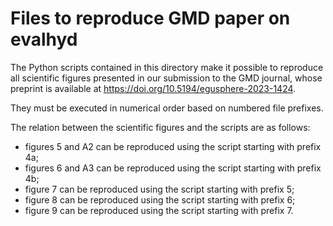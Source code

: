 # Files to reproduce GMD paper on evalhyd

The Python scripts contained in this directory make it possible to reproduce 
all scientific figures presented in our submission to the GMD journal, whose 
preprint is available at https://doi.org/10.5194/egusphere-2023-1424.

They must be executed in numerical order based on numbered file prefixes.

The relation between the scientific figures and the scripts are as follows:
- figures 5 and A2 can be reproduced using the script starting with prefix 4a;
- figures 6 and A3 can be reproduced using the script starting with prefix 4b;
- figure 7 can be reproduced using the script starting with prefix 5;
- figure 8 can be reproduced using the script starting with prefix 6;
- figure 9 can be reproduced using the script starting with prefix 7.
